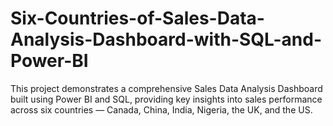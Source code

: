 # Six-Countries-of-Sales-Data-Analysis-Dashboard-with-SQL-and-Power-BI
This project demonstrates a comprehensive Sales Data Analysis Dashboard built using Power BI and SQL, providing key insights into sales performance across six countries — Canada, China, India, Nigeria, the UK, and the US.
